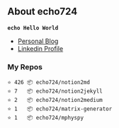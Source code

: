 ## About echo724

<code>**echo Hello World**</code>

- [Personal Blog](https://medium.com/echo-devblog)
- [Linkedin Profile](https://www.linkedin.com/in/eunchan-cho-382001184)

### My Repos
```
⭐️ 426 📦 echo724/notion2md
⭐️ 7   📦 echo724/notion2jekyll
⭐️ 2   📦 echo724/notion2medium
⭐️ 1   📦 echo724/matrix-generator
⭐️ 1   📦 echo724/mphyspy
```
